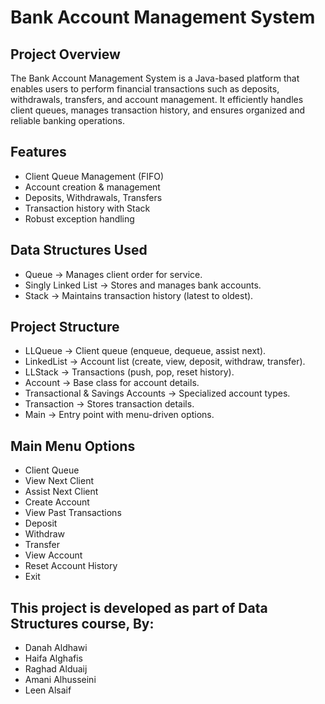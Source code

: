 # Bank Account Management System

## Project Overview
The Bank Account Management System is a Java-based platform that enables users to perform financial transactions such as deposits, withdrawals, transfers, and account management. It efficiently handles client queues, manages transaction history, and ensures organized and reliable banking operations.

## Features
- Client Queue Management (FIFO)
- Account creation & management
- Deposits, Withdrawals, Transfers
- Transaction history with Stack
- Robust exception handling

## Data Structures Used
- Queue → Manages client order for service.
- Singly Linked List → Stores and manages bank accounts.
- Stack → Maintains transaction history (latest to oldest).
  
## Project Structure
- LLQueue → Client queue (enqueue, dequeue, assist next).
- LinkedList → Account list (create, view, deposit, withdraw, transfer).
- LLStack → Transactions (push, pop, reset history).
- Account → Base class for account details.
- Transactional & Savings Accounts → Specialized account types.
- Transaction → Stores transaction details.
- Main → Entry point with menu-driven options.
  
## Main Menu Options
- Client Queue
- View Next Client
- Assist Next Client
- Create Account
- View Past Transactions
- Deposit
- Withdraw
- Transfer
- View Account
- Reset Account History
- Exit

## This project is developed as part of Data Structures course, By:
- Danah Aldhawi
- Haifa Alghafis
- Raghad Alduaij
- Amani Alhusseini
- Leen Alsaif
